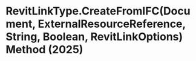 # RevitLinkType.CreateFromIFC(Document, ExternalResourceReference, String, Boolean, RevitLinkOptions) Method (2025)

﻿